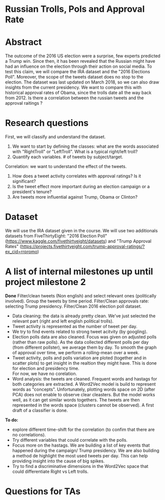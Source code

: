 # Russian Trolls, Pols and Approval Rate

# Abstract
The outcome of the 2016 US election were a surprise, few experts predicted a Trump win. Since then, it has been revealed that the Russian might have had an influence on the election through their action on social media. To test this claim, we will compare the IRA dataset and the "2016 Elections Poll". Moreover, the scope of the tweets dataset does no stop to the election. The dataset was last updated on March 2018, so we can also draw insights from the current presidency. We want to compare this with historical approval rates of Obama, since the trolls date all the way back from 2012. Is there a correlation between the russian tweets and the approval raitings ?


# Research questions
First, we will classify and understand the dataset.
1. We want to start by defining the classes: what are the words associated with "RightTroll" or "LeftTroll". What is a typical right/left troll? 
2. Quantify each variables. # of tweets by subject/target.

Correlation: we want to understand the effect of the tweets.
1. How does a tweet activity correlates with approval ratings? Is it significant?
2. Is the tweet effect more important during an election campaign or a president's tenure?
3. Are tweets more influential against Trump, Obama or Clinton?


# Dataset
We will use the IRA dataset given in the course.
We will use two additionals datasets from FiveThirtyEight: "2016 Election Poll" (https://www.kaggle.com/fivethirtyeight/datasets) and "Trump Approval Rates" (https://projects.fivethirtyeight.com/trump-approval-ratings/?ex_cid=rrpromo)

# A list of internal milestones up until project milestone 2
**Done** Filter/clean tweets (Non english) and select relevant ones (politically involved). Group the tweets by time period. Filter/Clean approvals rate: selecting Trump presidency. Filter/Clean 2016 election poll dataset. 

   * Data cleaning: the data is already pretty clean. We've just selected the relevant part (right and left english political trolls).              
   * Tweet activity is represented as the number of tweet per day.
   * We try to find events related to strong tweet acitvity (by googling).
   * Election polls data are also cleaned. Focus was given on adjusted polls (rather than raw polls). As the data collected different polls per day (from different pollster), we average them by day. To smooth the graph of approval over time, we perform a rolling-mean over a week.
   * Tweet activity, polls and polls variation are ploted (together and in scatter plots) to get insight in the realtion they might have. This is done for election and presidency time.<br>
For now, we have no corelation.
   * Word analysis: the tweets are cleaned. Frequent words and hastags for both categories are extracted. A Word2Vec model is build to represent words as "concepts". Unfortunately, plotting words space on 2D (after PCA) does not enable to observe clear cleasters. But the model works well, as it can get similar words togethers. The tweets are then represented in the words space (clusters cannot be observed). A first draft of a classifier is done.


**To do:**
  * explore different time-shift for the correlation (to confim that there are no correlations).
  * Try different variables that could correlate with the polls.
  * Focus more on the hastags. We are building a list of key events that happened during the campaign/ Trump presidency. We are also building a method de highlight the most used tweets per day. This can help providing insight into the cause of big spikes.
  * Try to find a discriminative dimensions in the Word2Vec space that could differentiate Right vs Left trolls.
  

# Questions for TAs
